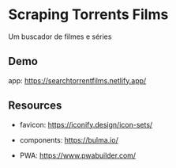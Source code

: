 # Scraping Torrents Films

Um buscador de filmes e séries

## Demo

app: https://searchtorrentfilms.netlify.app/

## Resources

- favicon: https://iconify.design/icon-sets/  
  
- components: https://bulma.io/  

- PWA: https://www.pwabuilder.com/
